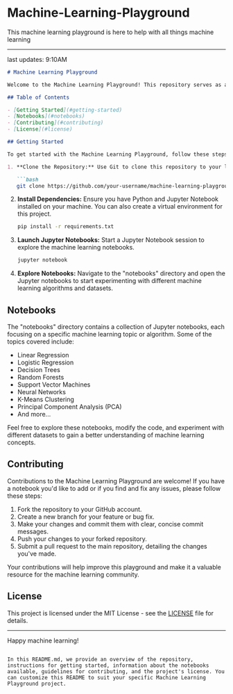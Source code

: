# Machine-Learning-Playground
This machine learning playground is here to help with all things machine learning
_________________________________________________
last updates: 9:10AM
```markdown
# Machine Learning Playground

Welcome to the Machine Learning Playground! This repository serves as a playground for exploring various machine learning algorithms and techniques using Python and Jupyter Notebooks. Whether you're a beginner looking to learn about machine learning or an experienced practitioner wanting to experiment with different models, this repository has something for you!

## Table of Contents

- [Getting Started](#getting-started)
- [Notebooks](#notebooks)
- [Contributing](#contributing)
- [License](#license)

## Getting Started

To get started with the Machine Learning Playground, follow these steps:

1. **Clone the Repository:** Use Git to clone this repository to your local machine.

   ```bash
   git clone https://github.com/your-username/machine-learning-playground.git
   ```

2. **Install Dependencies:** Ensure you have Python and Jupyter Notebook installed on your machine. You can also create a virtual environment for this project.

   ```bash
   pip install -r requirements.txt
   ```

3. **Launch Jupyter Notebooks:** Start a Jupyter Notebook session to explore the machine learning notebooks.

   ```bash
   jupyter notebook
   ```

4. **Explore Notebooks:** Navigate to the "notebooks" directory and open the Jupyter notebooks to start experimenting with different machine learning algorithms and datasets.

## Notebooks

The "notebooks" directory contains a collection of Jupyter notebooks, each focusing on a specific machine learning topic or algorithm. Some of the topics covered include:

- Linear Regression
- Logistic Regression
- Decision Trees
- Random Forests
- Support Vector Machines
- Neural Networks
- K-Means Clustering
- Principal Component Analysis (PCA)
- And more...

Feel free to explore these notebooks, modify the code, and experiment with different datasets to gain a better understanding of machine learning concepts.

## Contributing

Contributions to the Machine Learning Playground are welcome! If you have a notebook you'd like to add or if you find and fix any issues, please follow these steps:

1. Fork the repository to your GitHub account.
2. Create a new branch for your feature or bug fix.
3. Make your changes and commit them with clear, concise commit messages.
4. Push your changes to your forked repository.
5. Submit a pull request to the main repository, detailing the changes you've made.

Your contributions will help improve this playground and make it a valuable resource for the machine learning community.

## License

This project is licensed under the MIT License - see the [LICENSE](LICENSE) file for details.

---

Happy machine learning!
```

In this README.md, we provide an overview of the repository, instructions for getting started, information about the notebooks available, guidelines for contributing, and the project's license. You can customize this README to suit your specific Machine Learning Playground project.

